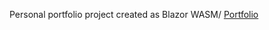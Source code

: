 Personal portfolio project created as Blazor WASM/
[Portfolio](https://portfolio.danknet.uk/ "Portfolio")
